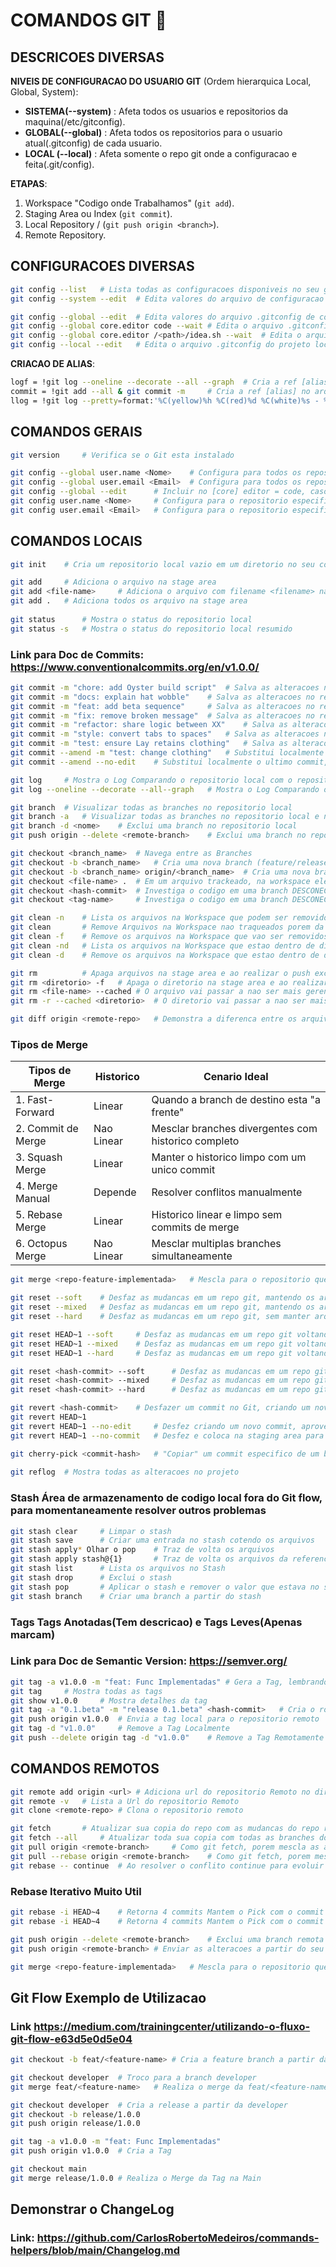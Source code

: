 # COMANDOS GIT 📣


## DESCRICOES DIVERSAS
	
**NIVEIS DE CONFIGURACAO DO USUARIO GIT** (Ordem hierarquica Local, Global, System):
- **SISTEMA(--system)** : Afeta todos os usuarios e repositorios da maquina(/etc/gitconfig).
- **GLOBAL(--global)** : Afeta todos os repositorios para o usuario atual(.gitconfig) de cada usuario.
- **LOCAL (--local)** :	Afeta somente o repo git onde a configuracao e feita(.git/config).
	
	
**ETAPAS**:
1. Workspace "Codigo onde Trabalhamos" (`git add`). 
2. Staging Area ou Index (`git commit`).
3. Local Repository / (`git push origin <branch>`). 
4. Remote Repository.
	
## CONFIGURACOES DIVERSAS
```bash
git config --list   # Lista todas as configuracoes disponiveis no seu git, mostrando as cofigs(Local, Global e System)
git config --system --edit  # Edita valores do arquivo de configuracao do sistema

git config --global --edit  # Edita valores do arquivo .gitconfig de configuracao do usuario
git config --global core.editor code --wait # Edita o arquivo .gitconfig do usuario usando o editor vscode = code --wait
git config --global core.editor /<path>/idea.sh --wait  # Edita o arquivo .gitconfig do usuario usando o editor Intelij = /opt/intellij-idea/bin/idea.sh --wait
git config --local --edit   # Edita o arquivo .gitconfig do projeto local, normalmente pouco usado
```

**CRIACAO DE ALIAS**:
```bash
logf = !git log --oneline --decorate --all --graph  # Cria a ref [alias] no arquivo .gitconfig onde ao chamar logf ele emula todo o comando
commit = !git add --all & git commit -m	    # Cria a ref [alias] no arquivo .gitconfig onde ao chamar commit ele emula todo o comando
llog = !git log --pretty=format:'%C(yellow)%h %C(red)%d %C(white)%s - %C(cyan)%cn, %C(green)%cr'    # Monta uma visualizacao mais elegante no arquivo .gitconfig
```

## COMANDOS GERAIS
```bash
git version     # Verifica se o Git esta instalado

git config --global user.name <Nome>    # Configura para todos os repositorios criados localmente os dados do nome do usuario
git config --global user.email <Email>  # Configura para todos os repositorios criados localmente os dados do email do usuario
git config --global --edit      # Incluir no [core] editor = code, caso contrario a interface do vscode nao interage com o git 
git config user.name <Nome>     # Configura para o repositorio especifico localmente os dados do nome do usuario
git config user.email <Email>   # Configura para o repositorio especifico localmente os dados do email do usuario
```

## COMANDOS LOCAIS
```bash
git init    # Cria um repositorio local vazio em um diretorio no seu computador

git add     # Adiciona o arquivo na stage area
git add <file-name>     # Adiciona o arquivo com filename <filename> na stage area
git add .   # Adiciona todos os arquivo na stage area
										
git status      # Mostra o status do repositorio local
git status -s   # Mostra o status do repositorio local resumido
```

### Link para Doc de Commits: https://www.conventionalcommits.org/en/v1.0.0/
  
```bash
git commit -m "chore: add Oyster build script"  # Salva as alteracoes no repositorio local
git commit -m "docs: explain hat wobble"    # Salva as alteracoes no repositorio local
git commit -m "feat: add beta sequence"     # Salva as alteracoes no repositorio local
git commit -m "fix: remove broken message"  # Salva as alteracoes no repositorio local
git commit -m "refactor: share logic between XX"    # Salva as alteracoes no repositorio local
git commit -m "style: convert tabs to spaces"   # Salva as alteracoes no repositorio local
git commit -m "test: ensure Lay retains clothing"   # Salva as alteracoes no repositorio local
git commit --amend -m "test: change clothing"   # Substitui localmente o ultimo commit, permitindo a edicao da mensagem em caso de erro na escrita da mensagem
git commit --amend --no-edit    # Substitui localmente o ultimo commit, sem permitir a edicao da ultima mensagem

git log     # Mostra o Log Comparando o repositorio local com o repositorio remoto
git log --oneline --decorate --all--graph   # Mostra o Log Comparando o repositorio local com o repositorio remoto em visao de arvore

git branch  # Visualizar todas as branches no repositorio local
git branch -a   # Visualizar todas as branches no repositorio local e no repositorio remoto
git branch -d <nome>    # Exclui uma branch no repositorio local
git push origin --delete <remote-branch>    # Exclui uma branch no repositorio remoto

git checkout <branch_name>  # Navega entre as Branches
git checkout -b <branch_name>   # Cria uma nova branch (feature/release/fix) a partir da Branch que esta
git checkout -b <branch_name> origin/<branch_name>  # Cria uma nova branch (<branch_name>) a partir da branch no repo remoto
git checkout <file-name> .  # Em um arquivo trackeado, na workspace ele desfaz a mudanca
git checkout <hash-commit>  # Investiga o codigo em uma branch DESCONECTADA para atualizar tem que criar uma nova branch a partir desta
git checkout <tag-name>     # Investiga o codigo em uma branch DESCONECTADA para atualizar a Tag tem que criar uma nova branch a partir desta

git clean -n    # Lista os arquivos na Workspace que podem ser removidos
git clean       # Remove Arquivos na Workspace nao traqueados porem da erro devido a seguranca do git
git clean -f    # Remove os arquivos na Workspace que vao ser removidos
git clean -nd   # Lista os arquivos na Workspace que estao dentro de diretorios para remocao
git clean -d    # Remove os arquivos na Workspace que estao dentro de diretorios recursivamente

git rm          # Apaga arquivos na stage area e ao realizar o push exclui no repo remoto, criando uma nova linha no flow
git rm <diretorio> -f   # Apaga o diretorio na stage area e ao realizar o push exclui no repo remoto, criando uma nova linha no flow
git rm <file-name> --cached # O arquivo vai passar a nao ser mais gerenciado pelo git (o <file> foi incluido no .gitIgnore)
git rm -r --cached <diretorio>  # O diretorio vai passar a nao ser mais gerenciado pelo git (o <diretorio> foi incluido no .gitIgnore) apagando do repositorio remoto

git diff origin <remote-repo>   # Demonstra a diferenca entre os arquivos do repositorio local e o repositorio remoto
```	

### Tipos de Merge


| Tipos de Merge            | Historico     | Cenario Ideal  							  			|
|---------------------------|---------------|-------------------------------------------------------|
|1. Fast-Forward			| Linear		| Quando a branch de destino esta "a frente" 			|
|2. Commit de Merge			| Nao Linear	| Mesclar branches divergentes com historico completo 	|
|3. Squash Merge			| Linear		| Manter o historico limpo com um unico commit 			|
|4. Merge Manual			| Depende		| Resolver conflitos manualmente 						|
|5. Rebase Merge			| Linear		| Historico linear e limpo sem commits de merge			|
|6. Octopus Merge			| Nao Linear	| Mesclar multiplas branches simultaneamente			|

```bash
git merge <repo-feature-implementada>   # Mescla para o repositorio que se encontra os codigos do repositorio da feature implementada

git reset --soft    # Desfaz as mudancas em um repo git, mantendo os arquivos na stage area ou index
git reset --mixed   # Desfaz as mudancas em um repo git, mantendo os arquivos na workspace "Esse e o default"
git reset --hard    # Desfaz as mudancas em um repo git, sem manter arquivos na workspace nem na stage area ou index

git reset HEAD~1 --soft     # Desfaz as mudancas em um repo git voltando um HASH do git log, mantendo os arquivos na stage area ou index  
git reset HEAD~1 --mixed    # Desfaz as mudancas em um repo git voltando um HASH do git log, mantendo os arquivos na workspace "Esse e o default"
git reset HEAD~1 --hard     # Desfaz as mudancas em um repo git voltando um HASH do git log, sem manter arquivos na workspace nem na stage area ou index

git reset <hash-commit> --soft      # Desfaz as mudancas em um repo git voltando para o HASH-COMMIT do git log, mantendo os arquivos na stage area ou index  
git reset <hash-commit> --mixed     # Desfaz as mudancas em um repo git voltando para o HASH-COMMIT do git log, mantendo os arquivos na workspace "Esse e o default"
git reset <hash-commit> --hard      # Desfaz as mudancas em um repo git voltando para o HASH-COMMIT do git log, sem manter arquivos na workspace nem na stage area ou index

git revert <hash-commit>    # Desfazer um commit no Git, criando um novo commit, mantendo o historico, OBS Os arquivos com conflito ficam com UU no seu status
git revert HEAD~1
git revert HEAD~1 --no-edit		# Desfez criando um novo commit, aproveitando a mensagem anterior com revert no inicio 
git revert HEAD~1 --no-commit	# Desfez e coloca na staging area para eu digitar a mensagem do novo commit, fazendo com que eu mantenha o padrao de nomes

git cherry-pick <commit-hash>	# "Copiar" um commit especifico de um branch e aplica ele em outro, sem precisar fazer um merge completo
	
git reflog  # Mostra todas as alteracoes no projeto
```

### Stash **Área de armazenamento de codigo local fora do Git flow, para momentaneamente resolver outros problemas**
```bash
git stash clear     # Limpar o stash 
git stash save      # Criar uma entrada no stash cotendo os arquivos
git stash apply* Olhar o pop    # Traz de volta os arquivos
git stash apply stash@{1}       # Traz de volta os arquivos da referencia daquele stash
git stash list      # Lista os arquivos no Stash 
git stash drop      # Exclui o stash
git stash pop       # Aplicar o stash e remover o valor que estava no stash(esconderijo)
git stash branch    # Criar uma branch a partir do stash
```

### Tags **Tags Anotadas(Tem descricao) e Tags Leves(Apenas marcam)**
### Link para Doc de Semantic Version: https://semver.org/
```bash
git tag -a v1.0.0 -m "feat: Func Implementadas" # Gera a Tag, lembrando que o rotuno tem que ser a partir de uma branch
git tag     # Mostra todas as tags
git show v1.0.0     # Mostra detalhes da tag
git tag -a "0.1.beta" -m "release 0.1.beta" <hash-commit>	# Cria o rotulo para a versao 0.1 realizada no commit <hash-commit>
git push origin v1.0.0  # Envia a tag local para o repositorio remoto
git tag -d "v1.0.0"     # Remove a Tag Localmente
git push --delete origin tag -d "v1.0.0"    # Remove a Tag Remotamente
```
	
## COMANDOS REMOTOS
```bash
git remote add origin <url>	# Adiciona url do repositorio Remoto no diretorio local
git remote -v   # Lista a Url do repositorio Remoto
git clone <remote-repo> # Clona o repositorio remoto

git fetch       # Atualizar sua copia do repo com as mudancas do repo remoto, sem mesclar as alteracoes com sua branch local
git fetch --all     # Atualizar toda sua copia com todas as branches do repo com as mudancas do repo remoto, sem mesclar as alteracoes com sua branch local
git pull origin <remote-branch>     # Como git fetch, porem mescla as alteracoes com sua branch local
git pull --rebase origin <remote-branch>    # Como git fetch, porem mescla as alteracoes do repo remoto primeiro depois as minhas em caso de conflito
git rebase -- continue  # Ao resolver o conflito continue para evoluir na solucao
```
###	Rebase Iterativo **Muito Util**
```bash
git rebase -i HEAD~4    # Retorna 4 commits Mantem o Pick com o commit que vai prevalecer e os outros 3 com squash, na proxima tela eu edito a mensagem
git rebase -i HEAD~4    # Retorna 4 commits Mantem o Pick com o commit que vai prevalecer e os outros 3 com fixedUp, nao edita a mensagem 	

git push origin --delete <remote-branch>    # Exclui uma branch remota no repositorio
git push origin <remote-branch> # Enviar as alteracoes a partir do seu repositorio local para o repositorio remoto

git merge <repo-feature-implementada>   # Mescla para o repositorio que se encontra os codigos do repositorio da feature implementada
```

## Git Flow Exemplo de Utilizacao
### Link https://medium.com/trainingcenter/utilizando-o-fluxo-git-flow-e63d5e0d5e04
```bash    	
git checkout -b feat/<feature-name> # Cria a feature branch a partir da developer

git checkout developer  # Troco para a branch developer
git merge feat/<feature-name>   # Realiza o merge da feat/<feature-name> na developer (Olhar depois casos de PR)

git checkout developer  # Cria a release a partir da developer  
git checkout -b release/1.0.0
git push origin release/1.0.0

git tag -a v1.0.0 -m "feat: Func Implementadas"
git push origin v1.0.0  # Cria a Tag

git checkout main
git merge release/1.0.0 # Realiza o Merge da Tag na Main
```

## Demonstrar o ChangeLog

### Link: https://github.com/CarlosRobertoMedeiros/commands-helpers/blob/main/Changelog.md

